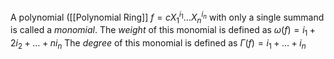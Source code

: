 
A polynomial ([[Polynomial Ring]] $f = cX_1^{i_1}\dots X_n^{i_n}$ with only a single summand is called a *monomial*.
The *weight* of this monomial is defined as $\omega(f) = i_1+2i_2+\dots+ni_n$ 
The *degree* of this monomial is defined as $\Gamma(f) = i_1+\dots+i_n$